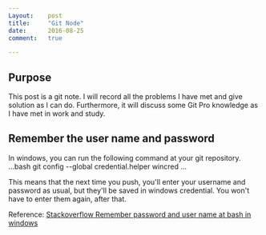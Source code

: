 ```yaml
---
Layout:    post
title:     "Git Node"
date:      2016-08-25
comment:   true

---
```


## Purpose
This post is a git note. I will record all the problems I have met and give solution as I can do. Furthermore, it will discuss some Git Pro knowledge as I have met in work and study.

## Remember the user name and password
In windows, you can run the following command at your git repository.
...bash
git config --global credential.helper wincred
...

This means that the next time you push, you'll enter your username and password as usual, but they'll be saved in windows credential. You won't have to enter them again, after that.

Reference: [Stackoverflow Remember password and user name at bash in windows][1]

[1]: http://stackoverflow.com/questions/5727555/remember-password-git-bash-under-windows
